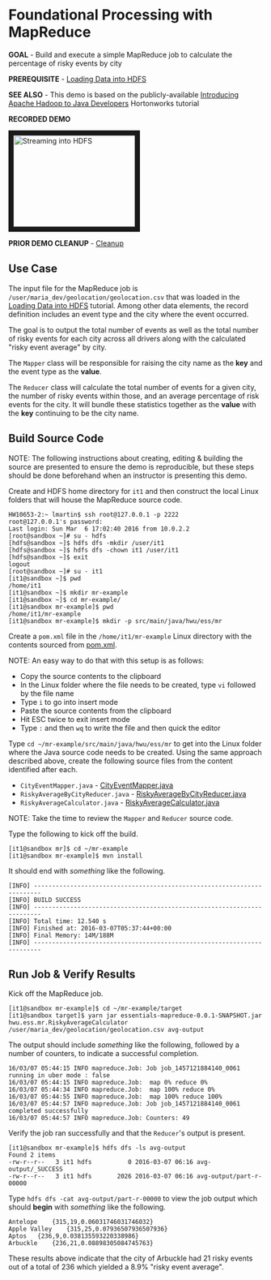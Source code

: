 # Foundational Processing with MapReduce

**GOAL** - Build and execute a simple MapReduce job to calculate the 
percentage of risky events by city

**PREREQUISITE** - [Loading Data into HDFS](../hdfs/README.md)

**SEE ALSO** - This demo is based on the publicly-available 
[Introducing Apache Hadoop to Java Developers](http://hortonworks.com/hadoop-tutorial/introducing-apache-hadoop-developers/ "Tutorial: Hadoop Intro to Java Developers") 
Hortonworks tutorial

**RECORDED DEMO**

<a href="http://www.youtube.com/watch?feature=player_embedded&v=cOhicJYmCd8" target="_blank"><img src="http://img.youtube.com/vi/cOhicJYmCd8/0.jpg" 
alt="Streaming into HDFS" width="240" height="180" border="10" /></a>

**PRIOR DEMO CLEANUP** - [Cleanup](./CleanUp.md)

## Use Case

The input file for the MapReduce job is `/user/maria_dev/geolocation/geolocation.csv` that was loaded in the 
[Loading Data into HDFS](../hdfs/README.md) tutorial. Among other
data elements, the record definition includes an event type and the city
where the event occurred.

The goal is to output the total number of events as well as the total number
of risky events for each city across all drivers along with the calculated
"risky event average" by city.

The `Mapper` class will be responsible for raising the city name as the 
**key** and the event type as the **value**.

The `Reducer` class will calculate the total number of events for a given
city, the number of risky events within those, and an average percentage of
risk events for the city.  It will bundle these statistics together as the 
**value** with the **key** continuing to be the city name.

## Build Source Code

NOTE: The following instructions about creating, editing & building
the source are presented to ensure the demo is reproducible, but these
steps should be done beforehand when an instructor is presenting this demo.

Create and HDFS home directory for `it1` and then construct the local 
Linux folders that will house the MapReduce source code.

```
HW10653-2:~ lmartin$ ssh root@127.0.0.1 -p 2222
root@127.0.0.1's password: 
Last login: Sun Mar  6 17:02:40 2016 from 10.0.2.2
[root@sandbox ~]# su - hdfs
[hdfs@sandbox ~]$ hdfs dfs -mkdir /user/it1
[hdfs@sandbox ~]$ hdfs dfs -chown it1 /user/it1
[hdfs@sandbox ~]$ exit
logout
[root@sandbox ~]# su - it1
[it1@sandbox ~]$ pwd
/home/it1
[it1@sandbox ~]$ mkdir mr-example
[it1@sandbox ~]$ cd mr-example/
[it1@sandbox mr-example]$ pwd
/home/it1/mr-example
[it1@sandbox mr-example]$ mkdir -p src/main/java/hwu/ess/mr
```

Create a `pom.xml` file in the `/home/it1/mr-example` Linux directory with the contents sourced from [pom.xml](./mr-example/pom.xml).

NOTE: An easy way to do that with this setup is as follows:

* Copy the source contents to the clipboard
* In the Linux folder where the file needs to be created, type `vi` followed by the file name
* Type `i` to go into insert mode
* Paste the source contents from the clipboard
* Hit ESC twice to exit insert mode
* Type `:` and then `wq` to write the file and then quick the editor

Type `cd ~/mr-example/src/main/java/hwu/ess/mr` to get into the Linux folder
where the Java source code needs to be created.  Using the same approach described
above, create the following source files from the content identified after each.

* `CityEventMapper.java` - [CityEventMapper.java](./mr-example/src/main/java/hwu/ess/mr/CityEventMapper.java)
* `RiskyAverageByCityReducer.java` - [RiskyAverageByCityReducer.java](./mr-example/src/main/java/hwu/ess/mr/RiskyAverageByCityReducer.java)
* `RiskyAverageCalculator.java` - [RiskyAverageCalculator.java](./mr-example/src/main/java/hwu/ess/mr/RiskyAverageCalculator.java)

NOTE: Take the time to review the `Mapper` and `Reducer` source code.

Type the following to kick off the build.

```
[it1@sandbox mr]$ cd ~/mr-example
[it1@sandbox mr-example]$ mvn install
```

It should end with _something_ like the following.

```
[INFO] ------------------------------------------------------------------------
[INFO] BUILD SUCCESS
[INFO] ------------------------------------------------------------------------
[INFO] Total time: 12.540 s
[INFO] Finished at: 2016-03-07T05:37:44+00:00
[INFO] Final Memory: 14M/188M
[INFO] ------------------------------------------------------------------------
```

## Run Job & Verify Results

Kick off the MapReduce job.

```
[it1@sandbox mr-example]$ cd ~/mr-example/target
[it1@sandbox target]$ yarn jar essentials-mapreduce-0.0.1-SNAPSHOT.jar hwu.ess.mr.RiskyAverageCalculator /user/maria_dev/geolocation/geolocation.csv avg-output
```

The output should include _something_ like the following, followed by a number
of counters, to indicate a successful completion. 

```
16/03/07 05:44:15 INFO mapreduce.Job: Job job_1457121884140_0061 running in uber mode : false
16/03/07 05:44:15 INFO mapreduce.Job:  map 0% reduce 0%
16/03/07 05:44:34 INFO mapreduce.Job:  map 100% reduce 0%
16/03/07 05:44:55 INFO mapreduce.Job:  map 100% reduce 100%
16/03/07 05:44:57 INFO mapreduce.Job: Job job_1457121884140_0061 completed successfully
16/03/07 05:44:57 INFO mapreduce.Job: Counters: 49
```

Verify the job ran successfully and that the `Reducer`'s output is present.

```
[it1@sandbox mr-example]$ hdfs dfs -ls avg-output
Found 2 items
-rw-r--r--   3 it1 hdfs          0 2016-03-07 06:16 avg-output/_SUCCESS
-rw-r--r--   3 it1 hdfs       2026 2016-03-07 06:16 avg-output/part-r-00000
```

Type `hdfs dfs -cat avg-output/part-r-00000` to view the job output which
should **begin** with _something_ like the following.

```
Antelope	{315,19,0.06031746031746032}
Apple Valley	{315,25,0.07936507936507936}
Aptos	{236,9,0.038135593220338986}
Arbuckle	{236,21,0.08898305084745763}
```

These results above indicate that the city of Arbuckle had 21 risky events out
of a total of 236 which yielded a 8.9% "risky event average".